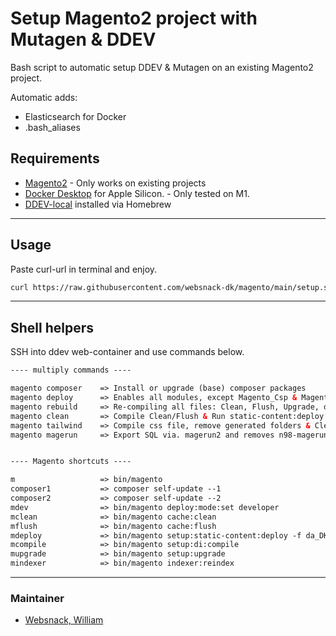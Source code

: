 # Setup Magento2 project with Mutagen &amp; DDEV

Bash script to automatic setup DDEV & Mutagen on an existing Magento2 project.

Automatic adds:
- Elasticsearch for Docker
- .bash_aliases

## Requirements 
- [Magento2](https://github.com/magento/magento2) - Only works on existing projects
- [Docker Desktop](https://docs.docker.com/docker-for-mac/apple-m1/) for Apple Silicon. - Only tested on M1.
- [DDEV-local](https://ddev.readthedocs.io/en/stable/) installed via Homebrew

---

## Usage
Paste curl-url in terminal and enjoy.
```bash 
curl https://raw.githubusercontent.com/websnack-dk/magento/main/setup.sh | bash
```
--- 

## Shell helpers
SSH into ddev web-container and use commands below. 

```html
---- multiply commands ---- 

magento composer    => Install or upgrade (base) composer packages  
magento deploy      => Enables all modules, except Magento_Csp & Magento_TwoFactorAuth & Runs base setup 
magento rebuild     => Re-compiling all files: Clean, Flush, Upgrade, di:compile & static-content:deploy da_DK  
magento clean       => Compile Clean/Flush & Run static-content:deploy da_DK 
magento tailwind    => Compile css file, remove generated folders & Clean/flush (Requires some setup in order to work)
magento magerun     => Export SQL via. magerun2 and removes n98-magerun2.phar


---- Magento shortcuts ----

m                   => bin/magento 
composer1           => composer self-update --1
composer2           => composer self-update --2
mdev                => bin/magento deploy:mode:set developer
mclean              => bin/magento cache:clean
mflush              => bin/magento cache:flush
mdeploy             => bin/magento setup:static-content:deploy -f da_DK
mcompile            => bin/magento setup:di:compile
mupgrade            => bin/magento setup:upgrade
mindexer            => bin/magento indexer:reindex
```

--- 

### Maintainer

- [Websnack, William](https://websnack.dk)